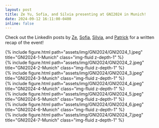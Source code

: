 ```yaml
---
layout: post
title: Ze Yu, Sofia, and Silvia presenting at GNI2024 in Munich!
date: 2024-09-12 16:11:00-0400
inline: false
---
```



Check out the LinkedIn posts by [Ze](https://www.linkedin.com/feed/update/urn:li:activity:7241088244052819969/), [Sofia](https://www.linkedin.com/feed/update/urn:li:activity:7240045398306803712/), [Silvia](https://www.linkedin.com/feed/update/urn:li:activity:7239850836179271680/), and [Patrick](https://www.linkedin.com/feed/update/urn:li:activity:7241259057813045248/) for a written recap of the event!



<div class="row justify-content-sm-center">
    <div class="col-sm-10 mt-3 mt-md-0">
        {% include figure.html path="assets/img/GNI2024/GNI2024_1.jpeg" title="GNI2024-1-Munich" class="img-fluid z-depth-1" %}
    </div>
</div>

<div class="row justify-content-sm-center">
    <div class="col-sm-10 mt-3 mt-md-0">
        {% include figure.html path="assets/img/GNI2024/GNI2024_2.jpeg" title="GNI2024-2-Munich" class="img-fluid z-depth-1" %}
    </div>
</div>

<div class="row justify-content-sm-center">
    <div class="col-sm-10 mt-3 mt-md-0">
        {% include figure.html path="assets/img/GNI2024/GNI2024_3.jpeg" title="GNI2024-3-Munich" class="img-fluid z-depth-1" %}
    </div>
</div>

<div class="row justify-content-sm-center">
    <div class="col-sm-10 mt-3 mt-md-0">
        {% include figure.html path="assets/img/GNI2024/GNI2024_4.jpeg" title="GNI2024-4-Munich" class="img-fluid z-depth-1" %}
    </div>
</div>

<div class="row justify-content-sm-center">
    <div class="col-sm-10 mt-3 mt-md-0">
        {% include figure.html path="assets/img/GNI2024/GNI2024_5.jpeg" title="GNI2024-5-Munich" class="img-fluid z-depth-1" %}
    </div>
</div>

<div class="row justify-content-sm-center">
    <div class="col-sm-10 mt-3 mt-md-0">
        {% include figure.html path="assets/img/GNI2024/GNI2024_6.jpeg" title="GNI2024-6-Munich" class="img-fluid z-depth-1" %}
    </div>
</div>

<div class="row justify-content-sm-center">
    <div class="col-sm-10 mt-3 mt-md-0">
        {% include figure.html path="assets/img/GNI2024/GNI2024_7.jpeg" title="GNI2024-7-Munich" class="img-fluid z-depth-1" %}
    </div>
</div>

